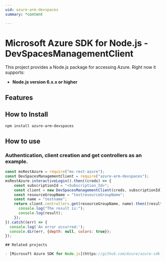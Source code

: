 ```yaml
---
uid: azure-arm-devspaces
summary: *content

---
```

# Microsoft Azure SDK for Node.js - DevSpacesManagementClient
This project provides a Node.js package for accessing Azure. Right now it supports:
- **Node.js version 6.x.x or higher**

## Features


## How to Install

```bash
npm install azure-arm-devspaces
```

## How to use

### Authentication, client creation and get controllers as an example.

```javascript
const msRestAzure = require("ms-rest-azure");
const DevSpacesManagementClient = require("azure-arm-devspaces");
msRestAzure.interactiveLogin().then((creds) => {
    const subscriptionId = "<Subscription_Id>";
    const client = new DevSpacesManagementClient(creds, subscriptionId);
    const resourceGroupName = "testresourceGroupName";
    const name = "testname";
    return client.controllers.get(resourceGroupName, name).then((result) => {
      console.log("The result is:");
      console.log(result);
    });
}).catch((err) => {
  console.log('An error occurred:');
  console.dir(err, {depth: null, colors: true});
});

## Related projects

- [Microsoft Azure SDK for Node.js](https://github.com/Azure/azure-sdk-for-node)
